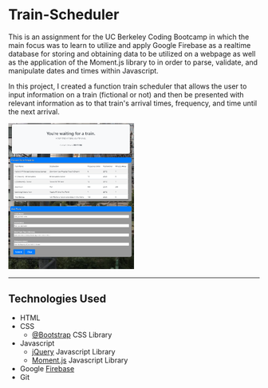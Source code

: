 # Train-Scheduler
This is an assignment for the UC Berkeley Coding Bootcamp in which the main focus was to learn to utilize and apply Google Firebase as a realtime database for storing and obtaining data to be utilized on a webpage as well as the application of the Moment.js library to in order to parse, validate, and manipulate dates and times within Javascript.

In this project, I created a function train scheduler that allows the user to input information on a train (fictional or not) and then be presented with relevant information as to that train's arrival times, frequency, and time until the next arrival.

<img src="assets/images/screen1.PNG" width=50%>

---
## Technologies Used
* HTML
* CSS
    * [@Bootstrap](https://getbootstrap.com/) CSS Library
* Javascript
    * [jQuery](https://jquery.com/) Javascript Library
    * [Moment.js](https://momentjs.com/) Javascript Library
* Google [Firebase](https://firebase.google.com/)
* Git